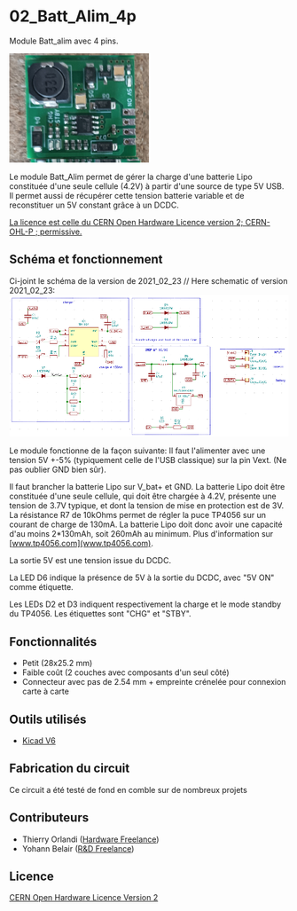 
# 02_Batt_Alim_4p

Module Batt_alim avec 4 pins.

<img src="media/IMG_20230522_134024.jpg" width="50%" height="50%">

Le module Batt_Alim permet de gérer la charge d'une batterie Lipo constituée d'une seule cellule (4.2V) à partir d'une source de type 5V USB.
Il permet aussi de récupérer cette tension batterie variable et de reconstituer un 5V constant grâce à un DCDC.

[La licence est celle du CERN Open Hardware Licence version 2; CERN-OHL-P ; permissive.](https://github.com/Thierry-oshw/02_Batt_Alim_4p/blob/main/LICENSE.txt)

## Schéma et fonctionnement

Ci-joint le schéma de la version de 2021_02_23 // Here schematic of version 2021_02_23:
![02_Batt_Alim](./media/schema.png "schéma du module")

Le module fonctionne de la façon suivante:
Il faut l'alimenter avec une tension 5V +-5% (typiquement celle de l'USB classique) sur la pin Vext. (Ne pas oublier GND bien sûr).

Il faut brancher la batterie Lipo sur V_bat+ et GND. La batterie Lipo doit être constituée d'une seule cellule, qui doit être chargée à 4.2V, présente une tension de 3.7V typique, et dont la tension de mise en protection est de 3V. La résistance R7 de 10kOhms permet de régler la puce TP4056 sur un courant de charge de 130mA. La batterie Lipo doit donc avoir une capacité d'au moins 2*130mAh, soit 260mAh au minimum. Plus d'information sur [www.tp4056.com](www.tp4056.com).

La sortie 5V est une tension issue du DCDC.

La LED D6 indique la présence de 5V à la sortie du DCDC, avec "5V ON" comme étiquette.

Les LEDs D2 et D3 indiquent respectivement la charge et le mode standby du TP4056. Les étiquettes sont "CHG" et "STBY".


## Fonctionnalités
- Petit (28x25.2 mm)
- Faible coût (2 couches avec composants d'un seul côté)
- Connecteur avec pas de 2.54 mm + empreinte crénelée pour connexion carte à carte

## Outils utilisés

- [Kicad V6](https://www.kicad.org/)

## Fabrication du circuit

Ce circuit a été testé de fond en comble sur de nombreux projets

## Contributeurs

- Thierry Orlandi ([Hardware Freelance](https://www.linkedin.com/in/thierry-orlandi))
- Yohann Belair ([R&D Freelance](https://github.com/ciborg971))

## Licence
[CERN Open Hardware Licence Version 2](https://github.com/Thierry-oshw/17_CAN_Controller/blob/main/LICENSE.txt)